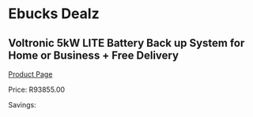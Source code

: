
# Ebucks Dealz
## Voltronic 5kW LITE Battery Back up System for Home or Business + Free Delivery
[Product Page](https://www.ebucks.com/web/shop/productSelected.do?prodId=1231022906&catId=854105660)

Price: R93855.00

Savings: 


	
